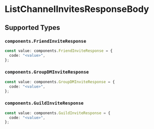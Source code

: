 # ListChannelInvitesResponseBody


## Supported Types

### `components.FriendInviteResponse`

```typescript
const value: components.FriendInviteResponse = {
  code: "<value>",
};
```

### `components.GroupDMInviteResponse`

```typescript
const value: components.GroupDMInviteResponse = {
  code: "<value>",
};
```

### `components.GuildInviteResponse`

```typescript
const value: components.GuildInviteResponse = {
  code: "<value>",
};
```

